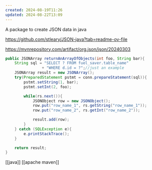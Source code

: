 ```yaml
---
created: 2024-08-19T11:26
updated: 2024-08-22T13:09
---
```

A package to create JSON data in java

https://github.com/stleary/JSON-java?tab=readme-ov-file

https://mvnrepository.com/artifact/org.json/json/20240303

```java
public JSONArray returnAnArrayOfObjects(int foo, String bar){
	String sql = "SELECT ? FROM fuel_saver.table_name" 
				+ "WHERE d.id = ?";//just an example 
	JSONArray result = new JSONArray();
	try(PreparedStatement pstmt = conn.prepareStatement(sql)){
		pstmt.setString(1, bar);
		pstmt.setInt(2, foo);

		while(rs.next()){
			JSONObject row = new JSONObject();
			row.put("row_name_1", rs.getString("row_name_1"));
			row.put("row_name_2", rs.getInt("row_name_2"));

			result.add(row);
		}
	} catch (SQLException e){
		e.printStackTrace();
	}

	return result; 
}
```

[[java]] [[apache maven]]